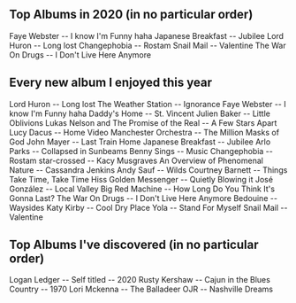 ## Top Albums in 2020 (in no particular order)
Faye Webster -- I know I'm Funny haha
Japanese Breakfast -- Jubilee
Lord Huron -- Long lost
Changephobia -- Rostam
Snail Mail -- Valentine
The War On Drugs -- I Don't Live Here Anymore


## Every new album I enjoyed this year
Lord Huron -- Long lost
The Weather Station -- Ignorance
Faye Webster -- I know I'm Funny haha
Daddy's Home -- St. Vincent
Julien Baker -- Little Oblivions
Lukas Nelson and The Promise of the Real -- A Few Stars Apart
Lucy Dacus -- Home Video
Manchester Orchestra -- The Million Masks of God
John Mayer -- Last Train Home
Japanese Breakfast -- Jubilee
Arlo Parks -- Collapsed in Sunbeams
Benny Sings -- Music
Changephobia -- Rostam
star-crossed -- Kacy Musgraves
An Overview of Phenomenal Nature -- Cassandra Jenkins
Andy Sauf -- Wilds
Courtney Barnett -- Things Take Time, Take Time
Hiss Golden Messenger -- Quietly Blowing it
José González -- Local Valley
Big Red Machine -- How Long Do You Think It's Gonna Last?
The War On Drugs -- I Don't Live Here Anymore
Bedouine -- Waysides
Katy Kirby -- Cool Dry Place
Yola -- Stand For Myself
Snail Mail -- Valentine

## Top Albums I've discovered (in no particular order)
Logan Ledger -- Self titled -- 2020
Rusty Kershaw -- Cajun in the Blues Country -- 1970
Lori Mckenna -- The Balladeer
OJR -- Nashville Dreams